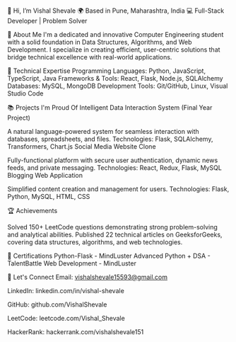 👋 Hi, I’m Vishal Shevale
🌍 Based in Pune, Maharashtra, India
💻 Full-Stack Developer | Problem Solver

🚀 About Me
I'm a dedicated and innovative Computer Engineering student with a solid foundation in Data Structures, Algorithms, and Web Development. I specialize in creating efficient, user-centric solutions that bridge technical excellence with real-world applications.

💼 Technical Expertise
Programming Languages: Python, JavaScript, TypeScript, Java
Frameworks & Tools: React, Flask, Node.js, SQLAlchemy
Databases: MySQL, MongoDB
Development Tools: Git/GitHub, Linux, Visual Studio Code

📚 Projects I'm Proud Of
Intelligent Data Interaction System (Final Year Project)

A natural language-powered system for seamless interaction with databases, spreadsheets, and files.
Technologies: Flask, SQLAlchemy, Transformers, Chart.js
Social Media Website Clone

Fully-functional platform with secure user authentication, dynamic news feeds, and private messaging.
Technologies: React, Redux, Flask, MySQL
Blogging Web Application

Simplified content creation and management for users.
Technologies: Flask, Python, MySQL, HTML, CSS

🏆 Achievements

Solved 150+ LeetCode questions demonstrating strong problem-solving and analytical abilities.
Published 22 technical articles on GeeksforGeeks, covering data structures, algorithms, and web technologies.

📜 Certifications
Python-Flask - MindLuster
Advanced Python + DSA - TalentBattle
Web Development - MindLuster

🌟 Let's Connect
Email: vishalshevale15593@gmail.com

LinkedIn: linkedin.com/in/vishal-shevale

GitHub: github.com/VishalShevale

LeetCode: leetcode.com/Vishal_Shevale

HackerRank: hackerrank.com/vishalshevale151

